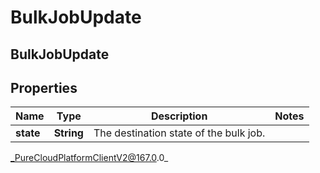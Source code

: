 # BulkJobUpdate

## BulkJobUpdate

## Properties

|Name | Type | Description | Notes|
|------------ | ------------- | ------------- | -------------|
| **state** | **String** | The destination state of the bulk job. | |



_PureCloudPlatformClientV2@167.0.0_
